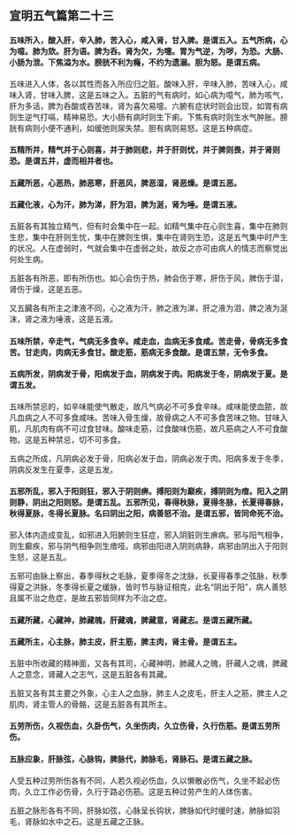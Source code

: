 ## 宣明五气篇第二十三

#### 五味所入，酸入肝，辛入肺，苦入心，咸入肾，甘入脾。是谓五入。五气所病，心为噫。肺为欬。肝为语。脾为呑。肾为欠，为嚏。胃为气逆，为哕，为恐。大肠、小肠为泄。下焦溢为水。膀胱不利为癃，不约为遗溺。胆为怒。是谓五病。

五味进入人体，各以其性而各入所应归之脏。酸味入肝，辛味入肺，苦味入心，咸味入肾，甘味入脾，这是五味之入。五脏的气有病时，如心病为噫气，肺为咳气，肝为多话，脾为呑酸或吞苦味，肾为喜欠易嚏。六腑有症状时则会出现，如胃有病则生逆气打嗝，精神易恐。大小肠有病时则生下痢。下焦有病时则生水气肿胀。膀胱有病则小便不通利，如缓弛则尿失禁。胆有病则易怒。这是五种病症。

#### 五精所并，精气并于心则喜，并于肺则悲，并于肝则忧，并于脾则畏，并于肾则恐。是谓五并，虚而相并者也。

#### 五藏所恶，心恶热，肺恶寒，肝恶风，脾恶湿，肾恶燥。是谓五恶。

#### 五藏化液，心为汗，肺为涕，肝为泪，脾为涎，肾为唾。是谓五液。

五脏各有其独立精气，但有时会集中在一起。如精气集中在心则生喜，集中在肺则生悲，集中在肝则生忧，集中在脾则生惧，集中在肾则生恐，这是五气集中时产生的状况。人在虚弱时，气就会集中在虚弱之处，故反之亦可由病人的情志而察觉出何处生病。

五脏各有所恶，即有所伤也。如心会伤于热，肺会伤于寒，肝伤于风，脾伤于湿，肾伤于燥，这是五恶。

又五臓各有所主之津液不同，心之液为汗，肺之液为涕，肝之液为泪，脾之液为涎沫，肾之液为唾液，这是五液。

#### 五味所禁，辛走气，气病无多食辛。咸走血，血病无多食咸。苦走骨，骨病无多食苦。甘走肉，肉病无多食甘。酸走筋，筋病无多食酸。是谓五禁，无令多食。

#### 五病所发，阴病发于骨，阳病发于血，阴病发于肉。阳病发于冬，阴病发于夏。是谓五发。

五味所禁忌的，如辛味能使气散走，故凡气病必不可多食辛味。咸味能使血脓，故凡血病之人不可多食咸味。苦味入骨生燥，故骨病之人不可多食苦味之物。甘味入肌，凡肌肉有病不可过食甘味。酸味走筋，过食酸味伤筋，故凡筋病之人不可食酸物。这是五种禁忌，切不可多食。

五病之所成，凡阴病必发于骨，阳病必发于血，阴病必发于肉。阳病多发于冬季，阴病反发生在夏季，这是五发。

#### 五邪所乱，邪入于阳则狂，邪入于阴则痹。搏阳则为巅疾，搏阴则为瘖。阳入之阴则静，阴出之阳则怒。是谓五乱。五邪所见，春得秋脉，夏得冬脉，长夏得春脉，秋得夏脉，冬得长夏脉。名曰阴出之阳，病善怒不治。是谓五邪，皆同命死不治。

邪入体内造成变乱，如邪进入阳腑则生狂症，邪入阴脏则生痹病。邪与阳气相争，则生癫疾，邪与阴气相争则生瘖哑。病邪由阳进入阴则病静，病邪由阴出入于阳则生怒，这是五乱。

五邪可由脉上察出，春季得秋之毛脉，夏季得冬之沈脉，长夏得春季之弦脉，秋季得夏之洪脉，冬季得长夏之缓脉，皆时节与脉证相克，此名“阴出于阳”，病人善怒且属不治之危症，是故五邪皆同样为不治之症。

#### 五藏所藏，心藏神，肺藏魄，肝藏魂，脾藏意，肾藏志。是谓五藏所藏。

#### 五藏所主，心主脉，肺主皮，肝主筋，脾主肉，肾主骨。是谓五主。

五脏中所收藏的精神面，又各有其司，心藏神明，肺藏人之魄，肝藏人之魂，脾藏人之意念，肾藏人之志气，这是五脏各有其藏。

五脏又各有其主要之外象，心主人之血脉，肺主人之皮毛，肝主人之筋，脾主人之肌肉，肾主管人的骨骼，这是五脏各有其所主。

#### 五劳所伤，久视伤血，久卧伤气，久坐伤肉，久立伤骨，久行伤筋。是谓五劳所伤。

#### 五脉应象，肝脉弦，心脉钩，脾脉代，肺脉毛，肾脉石。是谓五藏之脉。

人受五种过劳所伤各有不同，人若久视必伤血，久以懒散必伤气，久坐不起必伤肉，久立工作必伤骨，久行于路必伤筋。这是五种过劳产生的人体伤害。

五脏之脉形各有不同，肝脉如弦，心脉呈长钩状，脾脉如代时缓时速，肺脉如羽毛，肾脉如水中之石。这是五藏之正脉。